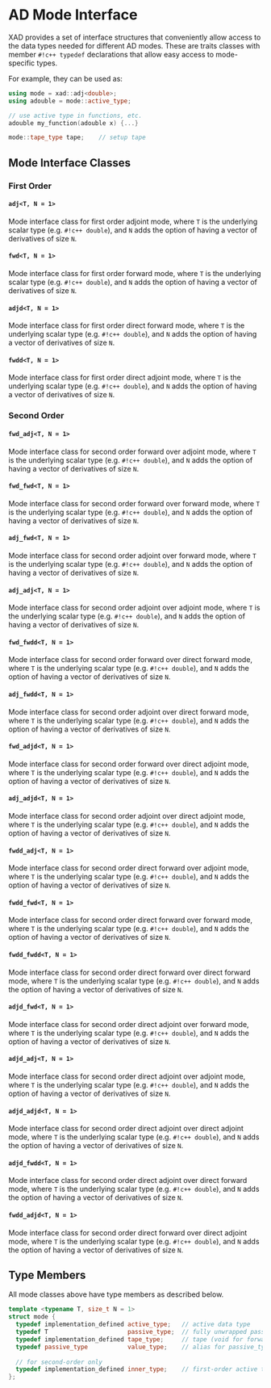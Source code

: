 # AD Mode Interface

XAD provides a set of interface structures that conveniently allow access
to the data types needed for different AD modes.
These are traits classes with member `#!c++ typedef` declarations
that allow easy access to mode-specific types.

For example, they can be used as:

```c++
using mode = xad::adj<double>;
using adouble = mode::active_type;

// use active type in functions, etc.
adouble my_function(adouble x) {...}

mode::tape_type tape;    // setup tape
```

## Mode Interface Classes

### First Order

#### `adj<T, N = 1>`

Mode interface class for first order adjoint mode, where `T` is the underlying scalar type (e.g. `#!c++ double`),
and `N` adds the option of having a vector of derivatives of size `N`.

#### `fwd<T, N = 1>`

Mode interface class for first order forward mode, where `T` is the underlying scalar type (e.g. `#!c++ double`),
and `N` adds the option of having a vector of derivatives of size `N`.

#### `adjd<T, N = 1>`

Mode interface class for first order direct forward mode, where `T` is the underlying scalar type (e.g. `#!c++ double`),
and `N` adds the option of having a vector of derivatives of size `N`.

#### `fwdd<T, N = 1>`

Mode interface class for first order direct adjoint mode, where `T` is the underlying scalar type (e.g. `#!c++ double`),
and `N` adds the option of having a vector of derivatives of size `N`.

### Second Order

#### `fwd_adj<T, N = 1>`

Mode interface class for second order forward over adjoint mode, where `T` is the underlying scalar type (e.g. `#!c++ double`),
and `N` adds the option of having a vector of derivatives of size `N`.

#### `fwd_fwd<T, N = 1>`

Mode interface class for second order forward over forward mode, where `T` is the underlying scalar type (e.g. `#!c++ double`),
and `N` adds the option of having a vector of derivatives of size `N`.

#### `adj_fwd<T, N = 1>`

Mode interface class for second order adjoint over forward mode, where `T` is the underlying scalar type (e.g. `#!c++ double`),
and `N` adds the option of having a vector of derivatives of size `N`.

#### `adj_adj<T, N = 1>`

Mode interface class for second order adjoint over adjoint mode, where `T` is the underlying scalar type (e.g. `#!c++ double`),
and `N` adds the option of having a vector of derivatives of size `N`.

#### `fwd_fwdd<T, N = 1>`

Mode interface class for second order forward over direct forward mode, where `T` is the underlying scalar type 
(e.g. `#!c++ double`), and `N` adds the option of having a vector of derivatives of size `N`.

#### `adj_fwdd<T, N = 1>`

Mode interface class for second order adjoint over direct forward mode, where `T` is the underlying scalar type 
(e.g. `#!c++ double`), and `N` adds the option of having a vector of derivatives of size `N`.

#### `fwd_adjd<T, N = 1>`

Mode interface class for second order forward over direct adjoint mode, where `T` is the underlying scalar type
(e.g. `#!c++ double`), and `N` adds the option of having a vector of derivatives of size `N`.

#### `adj_adjd<T, N = 1>`

Mode interface class for second order adjoint over direct adjoint mode, where `T` is the underlying scalar type
(e.g. `#!c++ double`), and `N` adds the option of having a vector of derivatives of size `N`.

#### `fwdd_adj<T, N = 1>`

Mode interface class for second order direct forward over adjoint mode, where `T` is the underlying scalar type
(e.g. `#!c++ double`), and `N` adds the option of having a vector of derivatives of size `N`.

#### `fwdd_fwd<T, N = 1>`

Mode interface class for second order direct forward over forward mode, where `T` is the underlying scalar type 
(e.g. `#!c++ double`), and `N` adds the option of having a vector of derivatives of size `N`.

#### `fwdd_fwdd<T, N = 1>`

Mode interface class for second order direct forward over direct forward mode, where `T` is the underlying scalar type 
(e.g. `#!c++ double`), and `N` adds the option of having a vector of derivatives of size `N`.

#### `adjd_fwd<T, N = 1>`

Mode interface class for second order direct adjoint over forward mode, where `T` is the underlying scalar type
(e.g. `#!c++ double`), and `N` adds the option of having a vector of derivatives of size `N`.

#### `adjd_adj<T, N = 1>`

Mode interface class for second order direct adjoint over adjoint mode, where `T` is the underlying scalar type 
(e.g. `#!c++ double`), and `N` adds the option of having a vector of derivatives of size `N`.

#### `adjd_adjd<T, N = 1>`

Mode interface class for second order direct adjoint over direct adjoint mode, where `T` is the underlying 
scalar type (e.g. `#!c++ double`), and `N` adds the option of having a vector of derivatives of size `N`.

#### `adjd_fwdd<T, N = 1>`

Mode interface class for second order direct adjoint over direct forward mode, where `T` is the underlying 
scalar type (e.g. `#!c++ double`), and `N` adds the option of having a vector of derivatives of size `N`.

#### `fwdd_adjd<T, N = 1>`

Mode interface class for second order direct forward over direct adjoint mode, where `T` is the underlying 
scalar type (e.g. `#!c++ double`), and `N` adds the option of having a vector of derivatives of size `N`.

## Type Members

All mode classes above have type members as described below.

```c++
template <typename T, size_t N = 1>
struct mode {
  typedef implementation_defined active_type;   // active data type
  typedef T                      passive_type;  // fully unwrapped passive type
  typedef implementation_defined tape_type;     // tape (void for forward mode)
  typedef passive_type           value_type;    // alias for passive_type
    
  // for second-order only
  typedef implementation_defined inner_type;    // first-order active type
};
```
